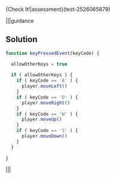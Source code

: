 
{Check It!|assessment}(test-2526065879)

|||guidance
## Solution
```javascript
function keyPressedEvent(keyCode) {

  allowOtherKeys = true
  
  if ( allowOtherKeys ) {
    if ( keyCode == 'A' ) {
      player.moveLeft()
    } 
    if ( keyCode == 'D' ) {
      player.moveRight()
    } 
    if ( keyCode == 'W' ) {
      player.moveUp()
    } 
    if ( keyCode == 'S' ) {
      player.moveDown()
    } 
  }
   
}
```
|||